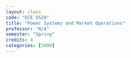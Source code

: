 ```yaml
---
layout: class
code: "ECE 5520"
title: "Power Systems and Market Operations"
professor: "N/A"
semester: "Spring"
credits: 4
categories: [5000]
---
```

